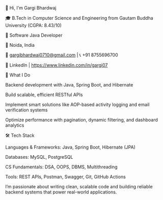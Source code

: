 👋 Hi, I'm Gargi Bhardwaj

🎓 B.Tech in Computer Science and Engineering from Gautam Buddha University (CGPA: 8.43/10)

💼 Software Java Developer

📍 Noida, India

📧 gargibhardwaj0710@gmail.com | 📞 +91 8755696700

🔗 LinkedIn | https://www.linkedin.com/in/gargi07

🚀 What I Do

Backend development with Java, Spring Boot, and Hibernate

Build scalable, efficient RESTful APIs

Implement smart solutions like AOP-based activity logging and email verification systems

Optimize performance with pagination, dynamic filtering, and dashboard analytics

🛠️ Tech Stack

Languages & Frameworks: Java, Spring Boot, Hibernate (JPA)

Databases: MySQL, PostgreSQL

CS Fundamentals: DSA, OOPS, DBMS, Multithreading

Tools: REST APIs, Postman, Swagger, Git, GitHub Actions


I’m passionate about writing clean, scalable code and building reliable backend systems that power real-world applications.


<!---
gargibhardwaj07/gargibhardwaj07 is a ✨ special ✨ repository because its `README.md` (this file) appears on your GitHub profile.
You can click the Preview link to take a look at your changes.
--->
